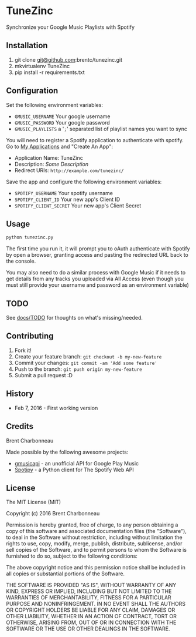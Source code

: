 # TuneZinc

Synchronize your Google Music Playlists with Spotify

## Installation

1. git clone git@github.com:brentc/tunezinc.git
1. mkvirtualenv TuneZinc
1. pip install -r requirements.txt

## Configuration 

Set the following environment variables:

* `GMUSIC_USERNAME` Your google username
* `GMUSIC_PASSWORD` Your google password
* `GMUSIC_PLAYLISTS` a '`;`' separated list of playlist names you want to sync

You will need to register a Spotify application to authenticate with spotify. Go to 
[My Applications](https://developer.spotify.com/my-applications/#!/applications) and "Create An 
App":
    
* Application Name: TuneZinc
* Description: _Some Description_
* Redirect URIs: `http://example.com/tunezinc/`

Save the app and configure the following environment variables:
    
* `SPOTIFY_USERNAME` Your spotify username
* `SPOTIFY_CLIENT_ID` Your new app's Client ID
* `SPOTIFY_CLIENT_SECRET` Your new app's Client Secret

## Usage

```bash
python tunezinc.py
```

The first time you run it, it will prompt you to oAuth authenticate with Spotify by open a browser,
granting access and pasting the redirected URL back to the console.

You may also need to do a similar process with Google Music if it needs to get details from any 
tracks you uploaded via All Access (even though you must still provide your username and password as
an environment variable)

## TODO

See [docs/TODO](docs/TODO.md) for thoughts on what's missing/needed. 

## Contributing

1. Fork it!
2. Create your feature branch: `git checkout -b my-new-feature`
3. Commit your changes: `git commit -am 'Add some feature'`
4. Push to the branch: `git push origin my-new-feature`
5. Submit a pull request :D

## History

* Feb 7, 2016 - First working version

## Credits

Brent Charbonneau

Made possible by the following awesome projects:

* [gmusicapi](https://github.com/simon-weber/gmusicapi) - an unofficial API for Google Play Music
* [Spotipy](https://github.com/plamere/spotipy) - a Python client for The Spotify Web API

## License

The MIT License (MIT)

Copyright (c) 2016 Brent Charbonneau

Permission is hereby granted, free of charge, to any person obtaining a copy
of this software and associated documentation files (the "Software"), to deal
in the Software without restriction, including without limitation the rights
to use, copy, modify, merge, publish, distribute, sublicense, and/or sell
copies of the Software, and to permit persons to whom the Software is
furnished to do so, subject to the following conditions:

The above copyright notice and this permission notice shall be included in all
copies or substantial portions of the Software.

THE SOFTWARE IS PROVIDED "AS IS", WITHOUT WARRANTY OF ANY KIND, EXPRESS OR
IMPLIED, INCLUDING BUT NOT LIMITED TO THE WARRANTIES OF MERCHANTABILITY,
FITNESS FOR A PARTICULAR PURPOSE AND NONINFRINGEMENT. IN NO EVENT SHALL THE
AUTHORS OR COPYRIGHT HOLDERS BE LIABLE FOR ANY CLAIM, DAMAGES OR OTHER
LIABILITY, WHETHER IN AN ACTION OF CONTRACT, TORT OR OTHERWISE, ARISING FROM,
OUT OF OR IN CONNECTION WITH THE SOFTWARE OR THE USE OR OTHER DEALINGS IN THE
SOFTWARE.
